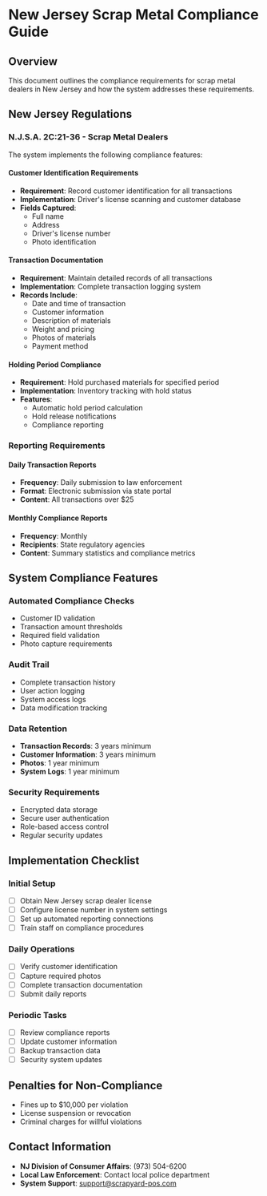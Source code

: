 # New Jersey Scrap Metal Compliance Guide

## Overview
This document outlines the compliance requirements for scrap metal dealers in New Jersey and how the system addresses these requirements.

## New Jersey Regulations

### N.J.S.A. 2C:21-36 - Scrap Metal Dealers
The system implements the following compliance features:

#### Customer Identification Requirements
- **Requirement**: Record customer identification for all transactions
- **Implementation**: Driver's license scanning and customer database
- **Fields Captured**:
  - Full name
  - Address
  - Driver's license number
  - Photo identification

#### Transaction Documentation
- **Requirement**: Maintain detailed records of all transactions
- **Implementation**: Complete transaction logging system
- **Records Include**:
  - Date and time of transaction
  - Customer information
  - Description of materials
  - Weight and pricing
  - Photos of materials
  - Payment method

#### Holding Period Compliance
- **Requirement**: Hold purchased materials for specified period
- **Implementation**: Inventory tracking with hold status
- **Features**:
  - Automatic hold period calculation
  - Hold release notifications
  - Compliance reporting

### Reporting Requirements

#### Daily Transaction Reports
- **Frequency**: Daily submission to law enforcement
- **Format**: Electronic submission via state portal
- **Content**: All transactions over $25

#### Monthly Compliance Reports
- **Frequency**: Monthly
- **Recipients**: State regulatory agencies
- **Content**: Summary statistics and compliance metrics

## System Compliance Features

### Automated Compliance Checks
- Customer ID validation
- Transaction amount thresholds
- Required field validation
- Photo capture requirements

### Audit Trail
- Complete transaction history
- User action logging
- System access logs
- Data modification tracking

### Data Retention
- **Transaction Records**: 3 years minimum
- **Customer Information**: 3 years minimum
- **Photos**: 1 year minimum
- **System Logs**: 1 year minimum

### Security Requirements
- Encrypted data storage
- Secure user authentication
- Role-based access control
- Regular security updates

## Implementation Checklist

### Initial Setup
- [ ] Obtain New Jersey scrap dealer license
- [ ] Configure license number in system settings
- [ ] Set up automated reporting connections
- [ ] Train staff on compliance procedures

### Daily Operations
- [ ] Verify customer identification
- [ ] Capture required photos
- [ ] Complete transaction documentation
- [ ] Submit daily reports

### Periodic Tasks
- [ ] Review compliance reports
- [ ] Update customer information
- [ ] Backup transaction data
- [ ] Security system updates

## Penalties for Non-Compliance
- Fines up to $10,000 per violation
- License suspension or revocation
- Criminal charges for willful violations

## Contact Information
- **NJ Division of Consumer Affairs**: (973) 504-6200
- **Local Law Enforcement**: Contact local police department
- **System Support**: support@scrapyard-pos.com